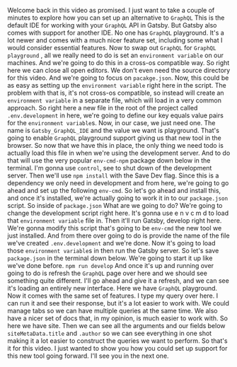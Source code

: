 Welcome back in this video as promised. I just want to take a couple of minutes to explore how you can set up an alternative to `GraphQL` This is the default IDE for working with your `GraphQL` API in Gatsby. But Gatsby also comes with support for another IDE. No one has `GraphQL` playground. It's a lot newer and comes with a much nicer feature set, including some what I would consider essential features. Now to swap out `GraphQL` for `GraphQL playground` , all we really need to do is set an `environment variable` on our machines. And we're going to do this in a cross-os compatible way. So right here we can close all open editors. We don't even need the source directory for this video. And we're going to focus on `pacakge.json`. Now, this could be as easy as setting up the `environment variable` right here in the script. The problem with that is, it's not cross-os compatible, so instead will create an `environment variable` in a separate file, which will load in a very common approach. So right here a new file in the root of the project called `.env.development` in here, we're going to define our key equals value pairs for the `environment variable`s. Now, in our case, we just need one. The name is `Gatsby_GraphQL_IDE` and the value we want is playground. That's going to enable `GraphQL` playground support giving us that new tool in the browser. So now that we have this in place, the only thing we need todo is actually load this file in when we're using the development server. And to do that will use the very popular `env-cmd-npm` package down below in the terminal. I'm gonna use `control`, see to shut down of the development server. Then we'll use `npm install` with the Save Dev flag. Since this is a dependency we only need in development and from here, we're going to go ahead and set up the following `env-cmd`. So let's go ahead and install this, and once it's installed, we're actually going to work it in to our `package.json` script. So inside of `package.json` What are we going to do? We're going to change the development script right here. It's gonna use e n v c m d to load that `environment variable` file in. Then it'll run Gatsby, develop right here. We're gonna modify this script that's going to be `env-cmd` the new tool we just installed. And from there over going to do is provide the name of the file we've created `.env.development` and we're done. Now it's going to load those `environment variable`s in then run the Gatsby server. So let's save `package.json` in the terminal down below. We're going to start it up like we've done before. `npm run develop` And once it's up and running over going to do is refresh the `GraphQL` page over here and we should see something quite different. I'll go ahead and give it a refresh, and we can see it's loading an entirely new interface. Here we have `GraphQL` playground. Now it comes with the same set of features. I type my query over here. I can run it and see their response, but it's a lot easier to work with. We could manage tabs so we can have multiple queries at the same time. We also have a nicer set of docs that, in my opinion, is much easier to work with. So here we have site. Then we can see all the arguments and our fields below `siteMetaData.title` and `.author` so we can see everything in one shot making it a lot easier to construct the queries we want to perform. So that's it for this video. I just wanted to show you how you could set up support for this new tool going forward. I'll see you in the next one.